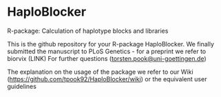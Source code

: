 # HaploBlocker
R-package: Calculation of haplotype blocks and libraries

This is the github repository for your R-package HaploBlocker. 
We finally submitted the manuscript to PLoS Genetics -
for a preprint we refer to biorvix (LINK)
For further questions (torsten.pook@uni-goettingen.de)

The explanation on the usage of the package we refer to our Wiki (https://github.com/tpook92/HaploBlocker/wiki) or the equivalent user guidelines
